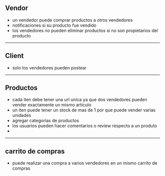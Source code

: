 

## Vendor
- un vendedor puede comprar productos a otros vendedores
- notificaciones si su producto fue vendido
- los vendedores no pueden eliminar productos si no son propietarios del producto
---

## Client

- solo los vendedores pueden postear
---

## Productos
- cada iten debe tener una url unica ya que dos vendedores pueden vender exactamente un mismo articulo
- un iten puede tener un stock de mas de 1 por que puede vender varias unidades
- agregar categorias de productos
- los usuarios pueden hacer comentarios o review respecto a un produto
- 
---

## carrito de compras
- puede realizar una compra a varios vendedores en un mismo carrito de compras